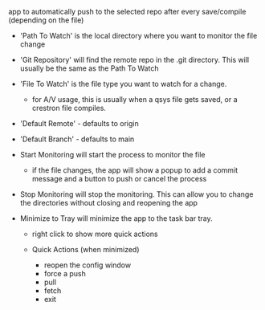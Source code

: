 app to automatically push to the selected repo after every save/compile (depending on the file)

- 'Path To Watch' is the local directory where you want to monitor the file change
- 'Git Repository' will find the remote repo in the .git directory. This will usually be the same as the Path To Watch
- 'File To Watch' is the file type you want to watch for a change.
    - for A/V usage, this is usually when a qsys file gets saved, or a crestron file compiles.
- 'Default Remote' - defaults to origin
- 'Default Branch' - defaults to main

- Start Monitoring will start the process to monitor the file
  - if the file changes, the app will show a popup to add a commit message and a button to push or cancel the process
- Stop Monitoring will stop the monitoring. This can allow you to change the directories without closing and reopening the app
- Minimize to Tray will minimize the app to the task bar tray.
    - right click to show more quick actions
 
    - Quick Actions (when minimized)
      - reopen the config window
      - force a push
      - pull
      - fetch
      - exit
